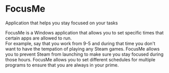 # FocusMe
 Application that helps you stay focused on your tasks

FocusMe is a Windows application that allows you to set specific times that certain apps are allowed to run.  
For example, say that you work from 9-5 and during that time you don't want to have the tempation of playing any Steam games. FocusMe allows you to prevent Steam from launching to make sure you stay focused during those hours. FocusMe allows you to set different schedules for multiple programs to ensure that you are always in your prime.  